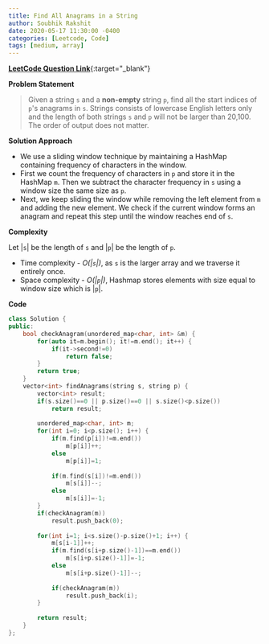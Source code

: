 ```yaml
---
title: Find All Anagrams in a String
author: Soubhik Rakshit
date: 2020-05-17 11:30:00 -0400
categories: [Leetcode, Code]
tags: [medium, array]
---
```


[**LeetCode Question Link**](https://leetcode.com/problems/find-all-anagrams-in-a-string/){:target="_blank"}

**Problem Statement**

> Given a string `s` and a **non-empty** string `p`, find all the start indices of `p`'s anagrams in `s`.
> Strings consists of lowercase English letters only and the length of both strings `s` and `p` will not be larger than 20,100.
> The order of output does not matter.

**Solution Approach**

* We use a sliding window technique by maintaining a HashMap containing frequency of characters in the window.
* First we count the frequency of characters in `p` and store it in the HashMap `m`. Then we subtract the character frequency in `s` using a window size the same size as `p`.
* Next, we keep sliding the window while removing the left element from `m` and adding the new element. We check if the current window forms an anagram and repeat this step until the window reaches end of `s`.


**Complexity**

Let \|`s`\| be the length of `s` and \|`p`\| be the length of `p`.
* Time complexity - _O(\|`s`\|)_, as `s` is the larger array and we traverse it entirely once.
* Space complexity - _O(\|`p`\|)_, Hashmap stores elements with size equal to window size which is \|`p`\|.

**Code**

```c++
class Solution {
public:
    bool checkAnagram(unordered_map<char, int> &m) {
        for(auto it=m.begin(); it!=m.end(); it++) {
            if(it->second!=0)
                return false;
        }
        return true;
    }
    vector<int> findAnagrams(string s, string p) {
        vector<int> result;
        if(s.size()==0 || p.size()==0 || s.size()<p.size())
            return result;
        
        unordered_map<char, int> m;
        for(int i=0; i<p.size(); i++) {
            if(m.find(p[i])!=m.end())
                m[p[i]]++;
            else
                m[p[i]]=1;
            
            if(m.find(s[i])!=m.end())
                m[s[i]]--;
            else
                m[s[i]]=-1;
        }
        if(checkAnagram(m))
            result.push_back(0);
        
        for(int i=1; i<s.size()-p.size()+1; i++) {
            m[s[i-1]]++;
            if(m.find(s[i+p.size()-1])==m.end())
                m[s[i+p.size()-1]]=-1;
            else
                m[s[i+p.size()-1]]--;
            
            if(checkAnagram(m))
                result.push_back(i);
        }
        
        return result;
    }
};
```